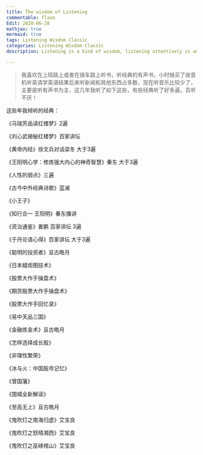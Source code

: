 ```yaml
---
title: The wisdom of Listening
commentable: flase
Edit: 2020-06-28
mathjax: true
mermaid: true
tags: Listening Wisdom Classic
categories: Listening Wisdom Classic
description: Listening is a kind of wisdom, listening attentively is an ability; listening to the classics and talking with interesting souls can have fun and truth, and only then can progress...

---
```

> 我喜欢在上班路上或者在骑车路上听书，听经典的有声书，小时候买了收音机听英语学英语结果后来听新闻和其他东西占多数，现在听音乐比较少了，主要是听有声书为主，这几年我听了如下这些，有些经典听了好多遍，百听不厌！
  
这些年我倾听的经典：

《马瑞芳品读红楼梦》2遍

《刘心武揭秘红楼梦》百家讲坛

《黄帝内经》徐文兵对话梁冬  大于3遍

《王阳明心学：修炼强大内心的神奇智慧》秦东 大于3遍

《人性的弱点》三遍

《古今中外经典诗歌》蓝澜

《小王子》

《知行合一 王阳明》秦东播讲 

《资治通鉴》姜鹏 百家讲坛 3遍

《于丹论语心得》百家讲坛 大于3遍

《聪明的投资者》亘古皓月

《日本蜡炬图技术》

《股票大作手操盘术》

《期货股票大作手操盘术》

《股票大作手回忆录》

《易中天品三国》

《金融炼金术》亘古皓月

《怎样选择成长股》

《非理性繁荣》

《冰与火：中国股市记忆》

《曾国藩》

《围城全新解读》

《至高无上》亘古皓月

《鬼吹灯之南海归虚》艾宝良

《鬼吹灯之怒晴湘西》艾宝良

《鬼吹灯之巫峡棺山》艾宝良

